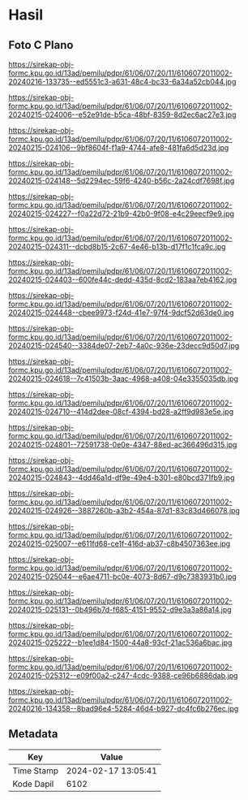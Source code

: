# Hasil

## Foto C Plano

https://sirekap-obj-formc.kpu.go.id/13ad/pemilu/pdpr/61/06/07/20/11/6106072011002-20240216-133735--ed5551c3-a631-48c4-bc33-6a34a52cb044.jpg

https://sirekap-obj-formc.kpu.go.id/13ad/pemilu/pdpr/61/06/07/20/11/6106072011002-20240215-024006--e52e91de-b5ca-48bf-8359-8d2ec6ac27e3.jpg

https://sirekap-obj-formc.kpu.go.id/13ad/pemilu/pdpr/61/06/07/20/11/6106072011002-20240215-024106--9bf8604f-f1a9-4744-afe8-481fa6d5d23d.jpg

https://sirekap-obj-formc.kpu.go.id/13ad/pemilu/pdpr/61/06/07/20/11/6106072011002-20240215-024148--5d2294ec-59f6-4240-b56c-2a24cdf7698f.jpg

https://sirekap-obj-formc.kpu.go.id/13ad/pemilu/pdpr/61/06/07/20/11/6106072011002-20240215-024227--f0a22d72-21b9-42b0-9f08-e4c29eecf9e9.jpg

https://sirekap-obj-formc.kpu.go.id/13ad/pemilu/pdpr/61/06/07/20/11/6106072011002-20240215-024311--dcbd8b15-2c67-4e46-b13b-d17f1c1fca9c.jpg

https://sirekap-obj-formc.kpu.go.id/13ad/pemilu/pdpr/61/06/07/20/11/6106072011002-20240215-024403--600fe44c-dedd-435d-8cd2-183aa7eb4162.jpg

https://sirekap-obj-formc.kpu.go.id/13ad/pemilu/pdpr/61/06/07/20/11/6106072011002-20240215-024448--cbee9973-f24d-41e7-97f4-9dcf52d63de0.jpg

https://sirekap-obj-formc.kpu.go.id/13ad/pemilu/pdpr/61/06/07/20/11/6106072011002-20240215-024540--3384de07-2eb7-4a0c-936e-23decc9d50d7.jpg

https://sirekap-obj-formc.kpu.go.id/13ad/pemilu/pdpr/61/06/07/20/11/6106072011002-20240215-024618--7c41503b-3aac-4968-a408-04e3355035db.jpg

https://sirekap-obj-formc.kpu.go.id/13ad/pemilu/pdpr/61/06/07/20/11/6106072011002-20240215-024710--414d2dee-08cf-4394-bd28-a2ff9d983e5e.jpg

https://sirekap-obj-formc.kpu.go.id/13ad/pemilu/pdpr/61/06/07/20/11/6106072011002-20240215-024801--72591738-0e0e-4347-88ed-ac366496d315.jpg

https://sirekap-obj-formc.kpu.go.id/13ad/pemilu/pdpr/61/06/07/20/11/6106072011002-20240215-024843--4dd46a1d-df9e-49e4-b301-e80bcd371fb9.jpg

https://sirekap-obj-formc.kpu.go.id/13ad/pemilu/pdpr/61/06/07/20/11/6106072011002-20240215-024926--3887260b-a3b2-454a-87d1-83c83d466078.jpg

https://sirekap-obj-formc.kpu.go.id/13ad/pemilu/pdpr/61/06/07/20/11/6106072011002-20240215-025007--e611fd68-ce1f-416d-ab37-c8b4507363ee.jpg

https://sirekap-obj-formc.kpu.go.id/13ad/pemilu/pdpr/61/06/07/20/11/6106072011002-20240215-025044--e6ae4711-bc0e-4073-8d67-d9c7383931b0.jpg

https://sirekap-obj-formc.kpu.go.id/13ad/pemilu/pdpr/61/06/07/20/11/6106072011002-20240215-025131--0b496b7d-f685-4151-9552-d9e3a3a86a14.jpg

https://sirekap-obj-formc.kpu.go.id/13ad/pemilu/pdpr/61/06/07/20/11/6106072011002-20240215-025222--b1ee1d84-1500-44a8-93cf-21ac536a6bac.jpg

https://sirekap-obj-formc.kpu.go.id/13ad/pemilu/pdpr/61/06/07/20/11/6106072011002-20240215-025312--e09f00a2-c247-4cdc-9388-ce96b6886dab.jpg

https://sirekap-obj-formc.kpu.go.id/13ad/pemilu/pdpr/61/06/07/20/11/6106072011002-20240216-134358--8bad96e4-5284-46d4-b927-dc4fc6b276ec.jpg


## Metadata

| Key        | Value               |
| ---------- | ------------------- |
| Time Stamp | 2024-02-17 13:05:41 |
| Kode Dapil | 6102                |



